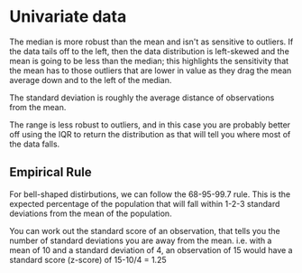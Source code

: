 # Univariate data   
The median is more robust than the mean and isn't as sensitive to outliers. If the data tails off to the left, then the data distribution is left-skewed and the mean is going to be less than the median; this highlights the sensitivity that the mean has to those outliers that are lower in value as they drag the mean average down and to the left of the median.  

The standard deviation is roughly the average distance of observations from the mean.  

The range is less robust to outliers, and in this case you are probably better off using the  IQR to return the distribution as that will tell you where most of the data falls. 

## Empirical Rule 
For bell-shaped distirbutions, we can follow the 68-95-99.7 rule. This is the expected percentage of the population that will fall within 1-2-3 standard deviations from the mean of the population. 

You can work out the standard score of an observation, that tells you the number of standard deviations you are away from the mean. i.e. with a mean of 10 and a standard deviation of 4, an observation of 15 would have a standard score (z-score) of 15-10/4 = 1.25